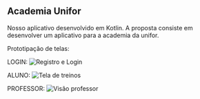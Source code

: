 ## Academia Unifor
Nosso aplicativo desenvolvido em Kotlin.
A proposta consiste em desenvolver um aplicativo para a academia da unifor.

Prototipação de telas:

LOGIN:
![Registro e Login](https://github.com/user-attachments/assets/a16f7755-38bc-4aef-a090-88006b78525f)

ALUNO:
![Tela de treinos](https://github.com/user-attachments/assets/e69ba906-46f9-490a-9229-61afab09293f)

PROFESSOR:
![Visão professor](https://github.com/user-attachments/assets/d6f390c5-b2d6-4e1b-80da-5af094897b76)
